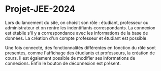 # Projet-JEE-2024

Lors du lancement du site, on choisit son rôle : étudiant, professeur ou administrateur et on rentre les indentifiants correspondants.
La connexion est établie s'il y a correspondance avec les informations de la base de données.
La création d'un compte professeur et étudiant est possible.

Une fois connecté, des fonctionnalités différentes en fonction du rôle sont presentes, comme l'affichage des étudiants et professeurs, la création de cours.
Il est également possible de modifier ses informations de connexions.
Enfin le bouton de déconnexion est présent.

